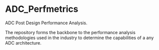 # ADC_Perfmetrics
ADC Post Design Performance Analysis.

The repository forms the backbone to the performance analysis methodologies used in the industry to determine the capabilities of a any ADC architecture. 
 
